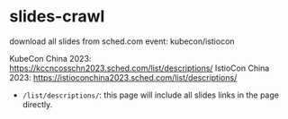 # slides-crawl
download all slides from sched.com event: kubecon/istiocon 

KubeCon China 2023: https://kccncosschn2023.sched.com/list/descriptions/
IstioCon China 2023: https://istioconchina2023.sched.com/list/descriptions/

- `/list/descriptions/`: this page will include all slides links in the page directly.

